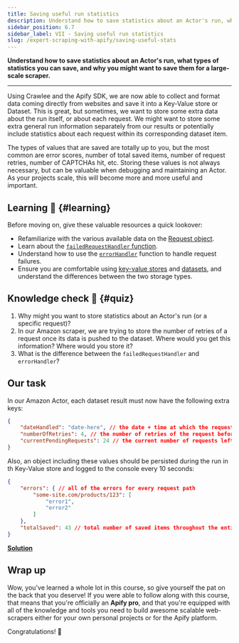 ```yaml
---
title: Saving useful run statistics
description: Understand how to save statistics about an Actor's run, what types of statistics you can save, and why you might want to save them for a large-scale scraper.
sidebar_position: 6.7
sidebar_label: VII - Saving useful run statistics
slug: /expert-scraping-with-apify/saving-useful-stats
---
```


**Understand how to save statistics about an Actor's run, what types of statistics you can save, and why you might want to save them for a large-scale scraper.**

---

Using Crawlee and the Apify SDK, we are now able to collect and format data coming directly from websites and save it into a Key-Value store or Dataset. This is great, but sometimes, we want to store some extra data about the run itself, or about each request. We might want to store some extra general run information separately from our results or potentially include statistics about each request within its corresponding dataset item.

The types of values that are saved are totally up to you, but the most common are error scores, number of total saved items, number of request retries, number of CAPTCHAs hit, etc. Storing these values is not always necessary, but can be valuable when debugging and maintaining an Actor. As your projects scale, this will become more and more useful and important.

## Learning 🧠 {#learning}

Before moving on, give these valuable resources a quick lookover:

- Refamiliarize with the various available data on the [Request object](https://crawlee.dev/api/core/class/Request).
- Learn about the [`failedRequestHandler` function](https://crawlee.dev/api/browser-crawler/interface/BrowserCrawlerOptions#failedRequestHandler).
- Understand how to use the [`errorHandler`](https://crawlee.dev/api/browser-crawler/interface/BrowserCrawlerOptions#errorHandler) function to handle request failures.
- Ensure you are comfortable using [key-value stores](/sdk/js/docs/guides/result-storage#key-value-store) and [datasets](/sdk/js/docs/guides/result-storage#dataset), and understand the differences between the two storage types.

## Knowledge check 📝 {#quiz}

1. Why might you want to store statistics about an Actor's run (or a specific request)?
2. In our Amazon scraper, we are trying to store the number of retries of a request once its data is pushed to the dataset. Where would you get this information? Where would you store it?
3. What is the difference between the `failedRequestHandler` and `errorHandler`?

## Our task

In our Amazon Actor, each dataset result must now have the following extra keys:

```json
{
    "dateHandled": "date-here", // the date + time at which the request was handled
    "numberOfRetries": 4, // the number of retries of the request before running successfully
    "currentPendingRequests": 24 // the current number of requests left pending in the request queue
}
```

Also, an object including these values should be persisted during the run in th Key-Value store and logged to the console every 10 seconds:

```json
{
    "errors": { // all of the errors for every request path
        "some-site.com/products/123": [
            "error1",
            "error2"
        ]
    },
    "totalSaved": 43 // total number of saved items throughout the entire run
}
```

[**Solution**](./solutions/saving_stats.md)

## Wrap up

Wow, you've learned a whole lot in this course, so give yourself the pat on the back that you deserve! If you were able to follow along with this course, that means that you're officially an **Apify pro**, and that you're equipped with all of the knowledge and tools you need to build awesome scalable web-scrapers either for your own personal projects or for the Apify platform.

Congratulations! 🎉
